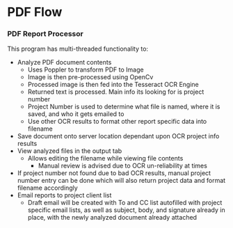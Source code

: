 # PDF Flow
### PDF Report Processor
This program has multi-threaded functionality to:
- Analyze PDF document contents
  - Uses Poppler to transform PDF to Image
  - Image is then pre-processed using OpenCv
  - Processed image is then fed into the Tesseract OCR Engine
  - Returned text is processed. Main info its looking for is project number
  - Project Number is used to determine what file is named, where it is saved, and who it gets emailed to
  - Use other OCR results to format other report specific data into filename
- Save document onto server location dependant upon OCR project info results
- View analyzed files in the output tab
  - Allows editing the filename while viewing file contents
    - Manual review is advised due to OCR un-reliability at times
- If project number not found due to bad OCR results, manual project number entry can be done which will also return project data and format filename accordingly
- Email reports to project client list
  - Draft email will be created with To and CC list autofilled with project specific email lists, as well as subject, body, and signature already in place, with the newly analyzed document already attached
